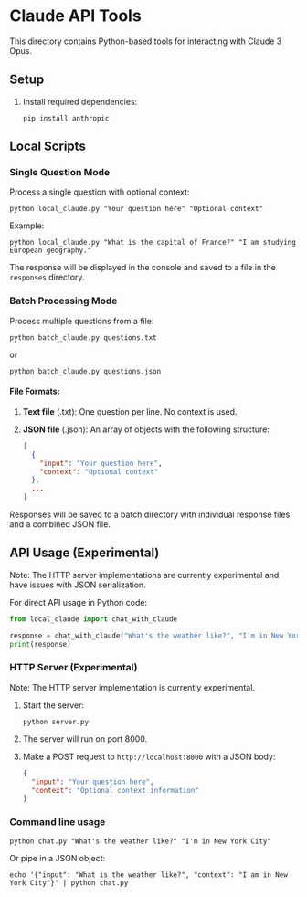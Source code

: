 # Claude API Tools

This directory contains Python-based tools for interacting with Claude 3 Opus.

## Setup

1. Install required dependencies:
   ```
   pip install anthropic
   ```
   
## Local Scripts

### Single Question Mode

Process a single question with optional context:

```
python local_claude.py "Your question here" "Optional context"
```

Example:
```
python local_claude.py "What is the capital of France?" "I am studying European geography."
```

The response will be displayed in the console and saved to a file in the `responses` directory.

### Batch Processing Mode

Process multiple questions from a file:

```
python batch_claude.py questions.txt
```

or

```
python batch_claude.py questions.json
```

#### File Formats:

1. **Text file** (.txt): One question per line. No context is used.

2. **JSON file** (.json): An array of objects with the following structure:
   ```json
   [
     {
       "input": "Your question here",
       "context": "Optional context"
     },
     ...
   ]
   ```

Responses will be saved to a batch directory with individual response files and a combined JSON file.

## API Usage (Experimental)

Note: The HTTP server implementations are currently experimental and have issues with JSON serialization.

For direct API usage in Python code:

```python
from local_claude import chat_with_claude

response = chat_with_claude("What's the weather like?", "I'm in New York City")
print(response)
```

### HTTP Server (Experimental)

Note: The HTTP server implementation is currently experimental.

1. Start the server:
   ```
   python server.py
   ```

2. The server will run on port 8000.

3. Make a POST request to `http://localhost:8000` with a JSON body:
   ```json
   {
     "input": "Your question here",
     "context": "Optional context information"
   }
   ```

### Command line usage

```
python chat.py "What's the weather like?" "I'm in New York City"
```

Or pipe in a JSON object:

```
echo '{"input": "What is the weather like?", "context": "I am in New York City"}' | python chat.py 